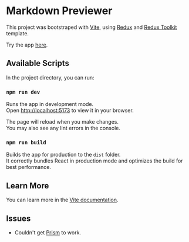 # Markdown Previewer

This project was bootstraped with [Vite](https://vitejs.dev/), using [Redux](https://redux.js.org/) and [Redux Toolkit](https://redux-toolkit.js.org/) template.

Try the app [here](https://fcc-markdown-previewer-ap.netlify.app/).

## Available Scripts

In the project directory, you can run:

### `npm run dev`

Runs the app in development mode.\
Open [http://localhost:5173](http://localhost:5173) to view it in your browser.

The page will reload when you make changes.\
You may also see any lint errors in the console.

### `npm run build`

Builds the app for production to the `dist` folder.\
It correctly bundles React in production mode and optimizes the build for best performance.

## Learn More

You can learn more in the [Vite documentation](https://vitejs.dev/guide/).

## Issues
- Couldn't get [Prism](https://prismjs.com/) to work.

